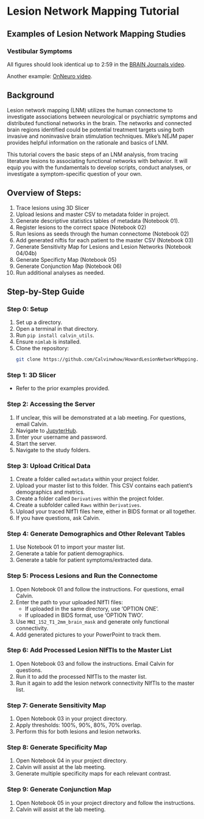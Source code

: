 # Lesion Network Mapping Tutorial

## Examples of Lesion Network Mapping Studies
### Vestibular Symptoms
All figures should look identical up to 2:59 in the [BRAIN Journals video](https://www.youtube.com/watch?v=KIXw283fk7I&ab_channel=BRAINJournals).

Another example: [OnNeuro video](https://www.youtube.com/watch?v=TQyZ_FUaDF4&ab_channel=OnNeuro).

## Background
Lesion network mapping (LNM) utilizes the human connectome to investigate associations between neurological or psychiatric symptoms and distributed functional networks in the brain. The networks and connected brain regions identified could be potential treatment targets using both invasive and noninvasive brain stimulation techniques. Mike’s NEJM paper provides helpful information on the rationale and basics of LNM.

This tutorial covers the basic steps of an LNM analysis, from tracing literature lesions to associating functional networks with behavior. It will equip you with the fundamentals to develop scripts, conduct analyses, or investigate a symptom-specific question of your own.

## Overview of Steps:
1. Trace lesions using 3D Slicer
2. Upload lesions and master CSV to metadata folder in project. 
3. Generate descriptive statistics tables of metadata (Notebook 01). 
4. Register lesions to the correct space (Notebook 02)
5. Run lesions as seeds through the human connectome (Notebook 02)
6. Add generated niftis for each patient to the master CSV (Notebook 03)
7. Generate Sensitivity Map for Lesions and Lesion Networks (Notebook 04/04b)
8. Generate Specificty Map (Notebook 05)
9. Generate Conjunction Map (Notebook 06)
10. Run additional analyses as needed. 

## Step-by-Step Guide

### Step 0: Setup
1. Set up a directory.
2. Open a terminal in that directory.
3. Run `pip install calvin_utils`.
4. Ensure `nimlab` is installed.
5. Clone the repository:
   ```bash
   git clone https://github.com/Calvinwhow/HowardLesionNetworkMapping.git .
   ```

### Step 1: 3D Slicer
- Refer to the prior examples provided.

### Step 2: Accessing the Server
1. If unclear, this will be demonstrated at a lab meeting. For questions, email Calvin.
2. Navigate to [JupyterHub](https://jupyterhub2.partners.org/hub/home).
3. Enter your username and password.
4. Start the server.
5. Navigate to the study folders.

### Step 3: Upload Critical Data
1. Create a folder called `metadata` within your project folder.
2. Upload your master list to this folder. This CSV contains each patient’s demographics and metrics.
3. Create a folder called `Derivatives` within the project folder.
4. Create a subfolder called `Raws` within `Derivatives`.
5. Upload your traced NIfTI files here, either in BIDS format or all together.
6. If you have questions, ask Calvin.

### Step 4: Generate Demographics and Other Relevant Tables
1. Use Notebook 01 to import your master list.
2. Generate a table for patient demographics.
3. Generate a table for patient symptoms/extracted data.

### Step 5: Process Lesions and Run the Connectome
1. Open Notebook 01 and follow the instructions. For questions, email Calvin.
2. Enter the path to your uploaded NIfTI files:
   - If uploaded in the same directory, use ‘OPTION ONE’.
   - If uploaded in BIDS format, use ‘OPTION TWO’.
3. Use `MNI_152_T1_2mm_brain_mask` and generate only functional connectivity.
4. Add generated pictures to your PowerPoint to track them.

### Step 6: Add Processed Lesion NIfTIs to the Master List
1. Open Notebook 03 and follow the instructions. Email Calvin for questions.
2. Run it to add the processed NIfTIs to the master list.
3. Run it again to add the lesion network connectivity NIfTIs to the master list.

### Step 7: Generate Sensitivity Map
1. Open Notebook 03 in your project directory.
2. Apply thresholds: 100%, 90%, 80%, 70% overlap.
3. Perform this for both lesions and lesion networks.

### Step 8: Generate Specificity Map
1. Open Notebook 04 in your project directory.
2. Calvin will assist at the lab meeting.
3. Generate multiple specificity maps for each relevant contrast.

### Step 9: Generate Conjunction Map
1. Open Notebook 05 in your project directory and follow the instructions.
2. Calvin will assist at the lab meeting.